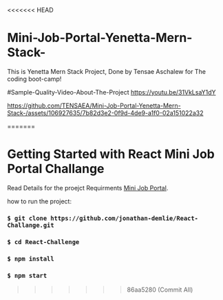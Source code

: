 <<<<<<< HEAD
# Mini-Job-Portal-Yenetta-Mern-Stack-
This is Yenetta Mern Stack Project, Done by Tensae Aschalew for The coding boot-camp!

#Sample-Quality-Video-About-The-Project
https://youtu.be/31VkLsaY1dY


https://github.com/TENSAEA/Mini-Job-Portal-Yenetta-Mern-Stack-/assets/106927635/7b82d3e2-0f9d-4de9-a1f0-02a151022a32

=======
# Getting Started with React Mini Job Portal Challange

Read Details for the proejct Requirments [Mini Job Portal](https://teyouale.notion.site/Mini-Job-Portal-8ac6bf1ef3274448bbe3c9b298d46083).


how to run the project:
###  `$ git clone https://github.com/jonathan-demlie/React-Challange.git`

###  `$ cd React-Challenge`

###  `$ npm install`

### `$ npm start`
>>>>>>> 86aa5280 (Commit All)
